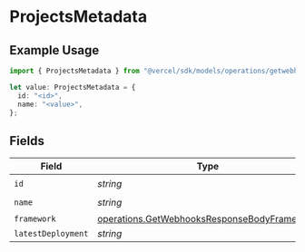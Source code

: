 # ProjectsMetadata

## Example Usage

```typescript
import { ProjectsMetadata } from "@vercel/sdk/models/operations/getwebhooks.js";

let value: ProjectsMetadata = {
  id: "<id>",
  name: "<value>",
};
```

## Fields

| Field                                                                                                      | Type                                                                                                       | Required                                                                                                   | Description                                                                                                |
| ---------------------------------------------------------------------------------------------------------- | ---------------------------------------------------------------------------------------------------------- | ---------------------------------------------------------------------------------------------------------- | ---------------------------------------------------------------------------------------------------------- |
| `id`                                                                                                       | *string*                                                                                                   | :heavy_check_mark:                                                                                         | N/A                                                                                                        |
| `name`                                                                                                     | *string*                                                                                                   | :heavy_check_mark:                                                                                         | N/A                                                                                                        |
| `framework`                                                                                                | [operations.GetWebhooksResponseBodyFramework](../../models/operations/getwebhooksresponsebodyframework.md) | :heavy_minus_sign:                                                                                         | N/A                                                                                                        |
| `latestDeployment`                                                                                         | *string*                                                                                                   | :heavy_minus_sign:                                                                                         | N/A                                                                                                        |